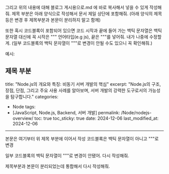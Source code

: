 그리고 위의 내용에 대해 블로그 게시용으로.md 에 바로 복사해서 넣을 수 있게 작성해줘.
제목 부분은 아래 양식으로 작성해서 문서 제일 상단에 포함해줘. (아래 양식의 제목 등은 변경 후 제목부분과 본문이 분리하지 말고 함께)

또한 혹시 코드블록이 포함되어 있으면 코드 시작과 끝에 들어 가는 백틱 문자열은 백틱 문자열 대신에 꼭 시작은 """ 언어타입(e.g js), 끝은 """를 넣어줘. 내가 나중에 수정할게. (일부 코드블록의 백틱 문자열이 """로 변경이 안될 수도 있으니 꼭 확인해줘.)

예시:

제목 부분 
---
title: "Node.js의 개요와 특징: 비동기 서버 개발의 핵심"
excerpt: "Node.js의 구조, 장점, 단점, 그리고 주요 사용 사례를 알아보며, 서버 개발의 강력한 도구로서의 가능성을 탐구합니다."
categories:
  - Node
tags:
  - [JavaScript, Node.js, Backend, 서버 개발]
permalink: /Node/nodejs-overview/
toc: true
toc_sticky: true
date: 2024-12-06
last_modified_at: 2024-12-06
---

본문은 여기부터 위 제목 부분에 이어서 작성
코드블록은 백틱 문자열이 아니고 """로 변경



일부 코드블록의 백틱 문자열이 """로 변경이 안됐어. 다시 작성해줘.

제목부분과 본문이 분리되었는데 통합해서 다시 작성해줘.
